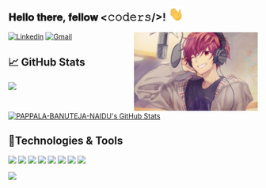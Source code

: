 ## 𝐇𝐞𝐥𝐥𝐨 𝐭𝐡𝐞𝐫𝐞, 𝐟𝐞𝐥𝐥𝐨𝐰 <𝚌𝚘𝚍𝚎𝚛𝚜/>! <img src="https://raw.githubusercontent.com/ABSphreak/ABSphreak/master/gifs/Hi.gif" width="30px">

<img align='right' src='./photos/2095874.jpg' width='250"'>


<!-- Your badges -->
[![Linkedin](https://img.shields.io/badge/-BhanuTeja-blue?style=flat&logo=Linkedin&logoColor=white)](https://www.linkedin.com/in/bhanutejap/)
[![Gmail](https://img.shields.io/badge/-BhanuTejaPappala-c14438?style=flat&logo=Gmail&logoColor=white)](mailto:p.bhanuteja.pappala@gmail.com)


<!--
**PAPPALA-BANUTEJA-NAIDU/PAPPALA-BANUTEJA-NAIDU** is a ✨ _special_ ✨ repository because its `README.md` (this file) appears on your GitHub profile.

Here are some ideas to get you started:

- 🔭 I’m currently working on ...
- 🌱 I’m currently learning ...
- 👯 I’m looking to collaborate on ...
- 🤔 I’m looking for help with ...
- 💬 Ask me about ...
- 📫 How to reach me: ...
- 😄 Pronouns: ...
- ⚡ Fun fact: ...
-->

<!-- [![Bhanu's GitHub stats](https://github-readme-stats.vercel.app/api?username=PAPPALA-BANUTEJA-NAIDU&show_icons=true&theme=gruvbox&layout=compact)](https://github.com/PAPPALA-BANUTEJA-NAIDU)
[![Top Langs](https://github-readme-stats.vercel.app/api/top-langs/?username=PAPPALA-BANUTEJA-NAIDU&layout=compact&theme=dark)](https://github.com/PAPPALA-BANUTEJA-NAIDU)
-->

## &#x1f4c8; GitHub Stats

<a href="https://github.com/PAPPALA-BANUTEJA-NAIDU/PAPPALA-BANUTEJA-NAIDU">
  <img align="center" src="https://github-readme-stats.vercel.app/api/top-langs/?username=PAPPALA-BANUTEJA-NAIDU&hide=java,html,tex&title_color=ffffff&text_color=c9cacc&icon_color=2bbc8a&bg_color=1d1f21&langs_count=3" />
</a>
<a href="https://github.com/PAPPALA-BANUTEJA-NAIDU/PAPPALA-BANUTEJA-NAIDU">
  <img align="center" src="https://github-readme-stats.vercel.app/api?username=PAPPALA-BANUTEJA-NAIDU&show_icons=true&line_height=27&count_private=true&title_color=ffffff&text_color=c9cacc&icon_color=2bbc8a&bg_color=1d1f21" alt="PAPPALA-BANUTEJA-NAIDU's GitHub Stats" />
</a>


## 🔧Technologies & Tools

![](https://img.shields.io/badge/Code-Python-informational?style=flat&logo=python&logoColor=white&color=2bbc8a)
![](https://img.shields.io/badge/Code-Node.js-informational?style=flat&logo=node.js&logoColor=white&color=2bbc8a)
![](https://img.shields.io/badge/Code-Java-informational?style=flat&logo=java&logoColor=white&color=2bbc8a)
![](https://img.shields.io/badge/Database-MYSQL-informational?style=flat&logo=mysql&logoColor=white&color=2bbc8a)
![](https://img.shields.io/badge/DevOps-Docker-informational?style=flat&logo=docker&logoColor=white&color=2bbc8a)
![](https://img.shields.io/badge/DevOps-Travis%20CI-informational?style=flat&logo=travis-ci&logoColor=white&color=2bbc8a)
![](https://img.shields.io/badge/Version-GitHub-informational?style=flat&logo=github&logoColor=white&color=2bbc8a)
![](https://img.shields.io/badge/Editor-VSCode-informational?style=flat&logo=visual-studio-code&logoColor=white&color=2bbc8a)


![](https://komarev.com/ghpvc/?username=PAPPALA-BANUTEJA-NAIDU)

